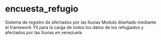 # encuesta_refugio
Sistema de registro de afectados por las lluvias
Modulo diseñado mediante el framework YII para la carga de todos los datos de los refugiados y afectados por las lluvias en venezuela
